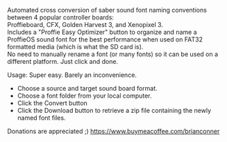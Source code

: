 Automated cross conversion of saber sound font naming conventions between 4 popular controller boards:  
Proffieboard, CFX, Golden Harvest 3, and Xenopixel 3.  
Includes a "Proffie Easy Optimizer" button to organize and name a ProffieOS sound font for the best performance when used on FAT32 formatted media (which is what the SD card is).  
No need to manually rename a font (or many fonts) so it can be used on a different platform.
Just click and done.

Usage:  Super easy. Barely an inconvenience.
 - Choose a source and target sound board format.  
 - Choose a font folder from your local computer.  
 - Click the Convert button
 - Click the Download button to retrieve a zip file containing the newly named font files.
 
 Donations are appreciated ;)
 https://www.buymeacoffee.com/brianconner
